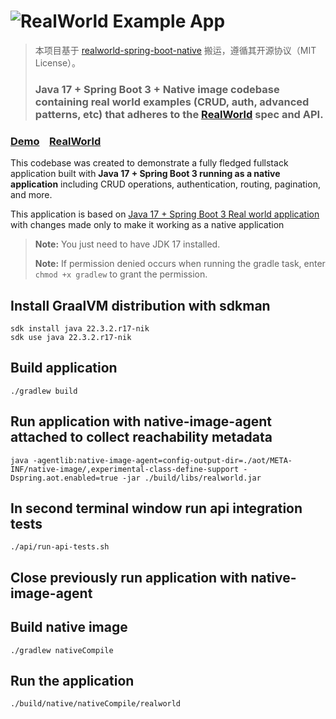 # ![RealWorld Example App](logo.png)

> 本项目基于 [realworld-spring-boot-native](https://github.com/softwaremill/realworld-spring-boot-native) 搬运，遵循其开源协议（MIT License）。
> ### **Java 17 + Spring Boot 3 + Native image** codebase containing real world examples (CRUD, auth, advanced patterns, etc) that adheres to the [RealWorld](https://github.com/gothinkster/realworld) spec and API.

### [Demo](https://demo.realworld.io/)&nbsp;&nbsp;&nbsp;&nbsp;[RealWorld](https://github.com/gothinkster/realworld)

This codebase was created to demonstrate a fully fledged fullstack application built with ****Java 17 + Spring Boot 3 running as a native application**** including CRUD operations, authentication, routing, pagination, and more.

This application is based on [Java 17 + Spring Boot 3 Real world application](https://github.com/shirohoo/realworld-java17-springboot3) with changes made only to make it working as a native application

> **Note:** You just need to have JDK 17 installed.
>
> **Note:** If permission denied occurs when running the gradle task, enter `chmod +x gradlew` to grant the permission.

## Install GraalVM distribution with sdkman

```shell
sdk install java 22.3.2.r17-nik
sdk use java 22.3.2.r17-nik
```

## Build application

```shell
./gradlew build
```

## Run application with native-image-agent attached to collect reachability metadata

```shell
java -agentlib:native-image-agent=config-output-dir=./aot/META-INF/native-image/,experimental-class-define-support -Dspring.aot.enabled=true -jar ./build/libs/realworld.jar
```

## In second terminal window run api integration tests

```shell
./api/run-api-tests.sh
```

## Close previously run application with native-image-agent
## Build native image

```shell
./gradlew nativeCompile
```

## Run the application

```shell
./build/native/nativeCompile/realworld 
```
